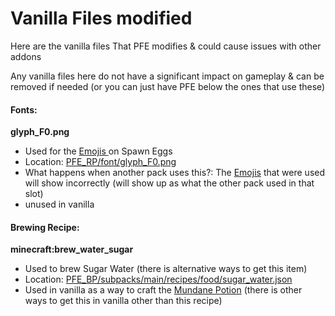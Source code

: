 # Vanilla Files modified

Here are the vanilla files That PFE modifies & could cause issues with other addons

Any vanilla files here do not have a significant impact on gameplay & can be removed if needed (or you can just have PFE below the ones that use these)

#### Fonts:

**glyph\_F0.png**

* Used for the [Emojis ](https://wiki.bedrock.dev/concepts/emojis.html#app)on Spawn Eggs
* Location: [PFE\_RP/font/glyph\_F0.png](https://github.com/ItsMePok/PFE/blob/main/PFE\_RP/font/glyph\_F0.png)
* What happens when another pack uses this?: The [Emojis](https://wiki.bedrock.dev/concepts/emojis.html#app) that were used will show incorrectly (will show up as what the other pack used in that slot)
* unused in vanilla

#### Brewing Recipe:

**minecraft:brew\_water\_sugar**

* Used to brew Sugar Water (there is alternative ways to get this item)
* Location: [PFE\_BP/subpacks/main/recipes/food/sugar\_water.json](https://github.com/ItsMePok/PFE/blob/55329d771e5ba49d1c2304403e8ae8ac1e9c5d4d/PFE\_BP/recipes/food/sugar\_water.json)
* Used in vanilla as a way to craft the [Mundane Potion](https://minecraft.wiki/w/Potion#Base\_potions) (there is other ways to get this in vanilla other than this recipe)
